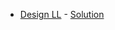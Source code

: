 - [Design LL](https://leetcode.com/problems/design-linked-list/description/)  -  [Solution](https://github.com/codeslash21/Competitive-programming/tree/main/leetcode/707.%20Design%20Linked%20List)
